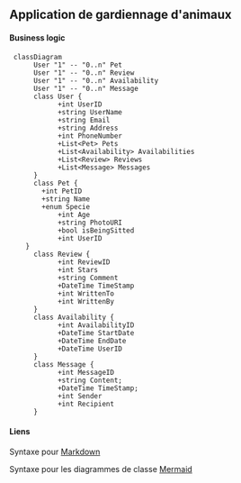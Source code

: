 ## Application de gardiennage d'animaux 


#### Business logic
```mermaid
 classDiagram
      User "1" -- "0..n" Pet
      User "1" -- "0..n" Review
      User "1" -- "0..n" Availability
      User "1" -- "0..n" Message
      class User {
            +int UserID
            +string UserName
            +string Email
            +string Address
            +int PhoneNumber
            +List<Pet> Pets
            +List<Availability> Availabilities
            +List<Review> Reviews
            +List<Message> Messages
      }
      class Pet {
		+int PetID
		+string Name
		+enum Specie
            +int Age
            +string PhotoURI
            +bool isBeingSitted
            +int UserID
	}
      class Review {
            +int ReviewID
            +int Stars
            +string Comment
            +DateTime TimeStamp
            +int WrittenTo
            +int WrittenBy
      }
      class Availability {
            +int AvailabilityID
            +DateTime StartDate
            +DateTime EndDate
            +DateTime UserID
      }
      class Message {
            +int MessageID
            +string Content;
            +DateTime TimeStamp;
            +int Sender
            +int Recipient
      }
```
#### Liens
Syntaxe pour [Markdown](https://www.markdownguide.org/basic-syntax/)

Syntaxe pour les diagrammes de classe [Mermaid](https://mermaid-js.github.io/mermaid/#/classDiagram)
